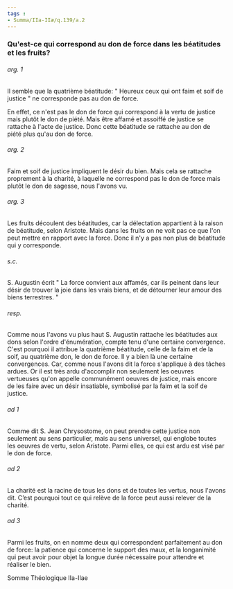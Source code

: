 ```yaml
---
tags : 
- Summa/IIa-IIæ/q.139/a.2
---
```


### Qu'est-ce qui correspond au don de force dans les béatitudes et les fruits?

###### arg. 1
Il semble que la quatrième béatitude: " Heureux ceux qui ont faim et soif de justice " ne corresponde pas au don de force. 

En effet, ce n'est pas le don de force qui correspond à la vertu de justice mais plutôt le don de piété. Mais être affamé et assoiffé de justice se rattache à l'acte de justice. Donc cette béatitude se rattache au don de piété plus qu'au don de force. 

###### arg. 2
Faim et soif de justice impliquent le désir du bien. Mais cela se rattache proprement à la charité, à laquelle ne correspond pas le don de force mais plutôt le don de sagesse, nous l'avons vu. 

###### arg. 3
Les fruits découlent des béatitudes, car la délectation appartient à la raison de béatitude, selon Aristote. Mais dans les fruits on ne voit pas ce que l'on peut mettre en rapport avec la force. Donc il n'y a pas non plus de béatitude qui y corresponde. 

###### s.c.
S. Augustin écrit " La force convient aux affamés, car ils peinent dans leur désir de trouver la joie dans les vrais biens, et de détourner leur amour des biens terrestres. " 

###### resp.
Comme nous l'avons vu plus haut S. Augustin rattache les béatitudes aux dons selon l'ordre d'énumération, compte tenu d'une certaine convergence. C'est pourquoi il attribue la quatrième béatitude, celle de la faim et de la soif, au quatrième don, le don de force. Il y a bien là une certaine convergences. Car, comme nous l'avons dit la force s'applique à des tâches ardues. Or il est très ardu d'accomplir non seulement les oeuvres vertueuses qu'on appelle communément oeuvres de justice, mais encore de les faire avec un désir insatiable, symbolisé par la faim et la soif de justice. 

###### ad 1
Comme dit S. Jean Chrysostome, on peut prendre cette justice non seulement au sens particulier, mais au sens universel, qui englobe toutes les oeuvres de vertu, selon Aristote. Parmi elles, ce qui est ardu est visé par le don de force. 

###### ad 2
La charité est la racine de tous les dons et de toutes les vertus, nous l'avons dit. C’est pourquoi tout ce qui relève de la force peut aussi relever de la charité. 

###### ad 3
Parmi les fruits, on en nomme deux qui correspondent parfaitement au don de force: la patience qui concerne le support des maux, et la longanimité qui peut avoir pour objet la longue durée nécessaire pour attendre et réaliser le bien. 

Somme Théologique IIa-IIae 

